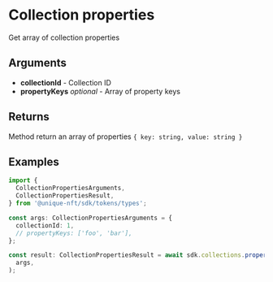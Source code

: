 # Collection properties

Get array of collection properties

## Arguments

- **collectionId** - Collection ID
- **propertyKeys** _optional_ - Array of property keys

## Returns

Method return an array of properties `{ key: string, value: string }`

## Examples

```ts
import {
  CollectionPropertiesArguments,
  CollectionPropertiesResult,
} from '@unique-nft/sdk/tokens/types';

const args: CollectionPropertiesArguments = {
  collectionId: 1,
  // propertyKeys: ['foo', 'bar'],
};

const result: CollectionPropertiesResult = await sdk.collections.properties(
  args,
);
```

